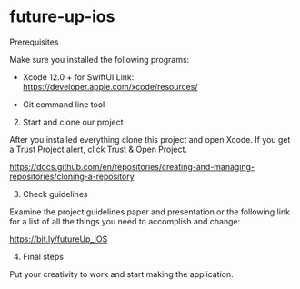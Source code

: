 # future-up-ios

Prerequisites

Make sure you installed the following programs:

* Xcode 12.0 + for SwiftUI
Link: https://developer.apple.com/xcode/resources/

* Git command line tool

2. Start and clone our project

After you installed everything clone this project and open Xcode. If you get a Trust Project alert, click Trust & Open Project.

https://docs.github.com/en/repositories/creating-and-managing-repositories/cloning-a-repository

3. Check guidelines

Examine the project guidelines paper and presentation or the following link for a list of all the things you need to accomplish and change:

https://bit.ly/futureUp_iOS

4. Final steps

Put your creativity to work and start making the application.
